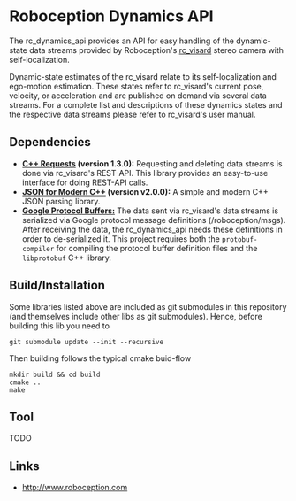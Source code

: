 # Roboception Dynamics API

The rc_dynamics_api provides an API for easy handling of the dynamic-state data 
streams provided by Roboception's [rc_visard](http://roboception.com/en/rc_visard-en/) 
stereo camera with self-localization.

Dynamic-state estimates of the rc_visard relate to its self-localization and 
ego-motion estimation. These states refer to rc_visard's current pose, velocity, 
or acceleration and are published on demand via several data streams. For a 
complete list and descriptions of these dynamics states and the respective data
streams please refer to rc_visard's user manual.


## Dependencies

- **[C++ Requests](https://github.com/whoshuu/cpr) (version 1.3.0):** 
Requesting and deleting data streams is done via rc_visard's REST-API. This 
library provides an easy-to-use interface for doing REST-API calls. 
- **[JSON for Modern C++](https://github.com/nlohmann/json) (version v2.0.0):**
A simple and modern C++ JSON parsing library.   
- **[Google Protocol Buffers:](https://developers.google.com/protocol-buffers/)**
The data sent via rc_visard's data streams is serialized via Google protocol 
message definitions (/roboception/msgs). After receiving the data, the 
rc_dynamics_api needs these definitions in order to de-serialized it. This 
project requires both the `protobuf-compiler` for compiling the protocol buffer 
definition files and the `libprotobuf` C++ library.

## Build/Installation

Some libraries listed above are included as git submodules in this repository 
(and themselves include other libs as git submodules). 
Hence, before building this lib you need to
    
    git submodule update --init --recursive
    
Then building follows the typical cmake buid-flow

    mkdir build && cd build
    cmake ..
    make
    
## Tool

TODO


## Links

- http://www.roboception.com